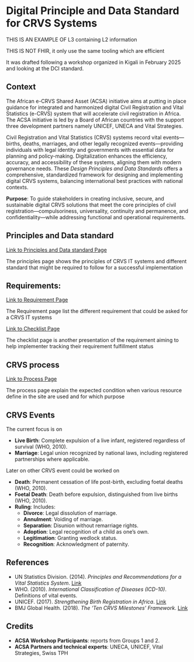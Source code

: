 # Digital Principle and Data Standard for CRVS Systems

THIS IS AN EXAMPLE OF L3 containing L2 information 

THIS IS NOT FHIR, it only use the same tooling which are efficient

It was drafted following a workshop organized in Kigali in February 2025 and looking at the DCI standard.


## Context 

The African e-CRVS Shared Asset (ACSA) initiative aims at putting in place guidance for integrated and harmonized digital Civil Registration and Vital Statistics (e-CRVS) system that will accelerate civil registration in Africa.
The ACSA initiative is led by a Board of African countries with the support three development partners namely UNICEF, UNECA and Vital Strategies.


Civil Registration and Vital Statistics (CRVS) systems record vital events—births, deaths, marriages, and other legally recognized events—providing individuals with legal identity and governments with essential data for planning and policy-making. Digitalization enhances the efficiency, accuracy, and accessibility of these systems, aligning them with modern governance needs. These *Design Principles and Data Standards* offers a comprehensive, standardized framework for designing and implementing digital CRVS systems, balancing international best practices with national contexts.

**Purpose**: To guide stakeholders in creating inclusive, secure, and sustainable digital CRVS solutions that meet the core principles of civil registration—compulsoriness, universality, continuity and permanence, and confidentiality—while addressing functional and operational requirements.

## Principles and Data standard

[Link to Principles and Data standard Page](./principles)

The principles page shows the principles of CRVS IT systems and different standard that might be required to follow for a successful implementation



## Requirements:

[Link to Requirement Page](./requirements)

The Requirement page list the different requirement that could be asked for a CRVS IT systems

[Link to Checklist Page](./checklist)

The checklist page is another presentation of the requirement aiming to help implementer tracking their requirement fulfillment status


## CRVS process

[Link to Process Page](./process)

The process page explain the expected condition when various resource define in the site are used and for which purpose

## CRVS Events

The current focus is on 
- **Live Birth**: Complete expulsion of a live infant, registered regardless of survival (WHO, 2010).
- **Marriage**: Legal union recognized by national laws, including registered partnerships where applicable.

Later on other CRVS event could be worked on
- **Death**: Permanent cessation of life post-birth, excluding foetal deaths (WHO, 2010).
- **Foetal Death**: Death before expulsion, distinguished from live births (WHO, 2010).
- **Ruling**: Includes:
  - **Divorce**: Legal dissolution of marriage.
  - **Annulment**: Voiding of marriage.
  - **Separation**: Disunion without remarriage rights.
  - **Adoption**: Legal recognition of a child as one’s own.
  - **Legitimation**: Granting wedlock status.
  - **Recognition**: Acknowledgment of paternity.



## References
- UN Statistics Division. (2014). *Principles and Recommendations for a Vital Statistics System*. [Link](https://unstats.un.org/unsd/demographic/standmeth/principles/m19rev3en.pdf)
- WHO. (2010). *International Classification of Diseases (ICD-10)*. Definitions of vital events.
- UNICEF. (2017). *Strengthening Birth Registration in Africa*. [Link](https://www.unicef.org/reports)
- BMJ Global Health. (2018). *The ‘Ten CRVS Milestones’ Framework*. [Link](https://gh.bmj.com/content/bmjgh/3/2/e000673.full.pdf)



## Credits
- **ACSA Workshop Participants**: reports from Groups 1 and 2.
- **ACSA Partners and technical experts**: UNECA, UNICEF, Vital Strategies, Swiss TPH


